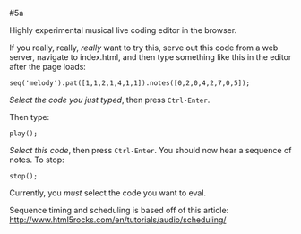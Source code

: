 #5a

Highly experimental musical live coding editor in the browser.

If you really, really, _really_ want to try this, serve out this
code from a web server, navigate to index.html, and then type
something like this in the editor after the page loads:

```
seq('melody').pat([1,1,2,1,4,1,1]).notes([0,2,0,4,2,7,0,5]);
```

_Select the code you just typed_, then press `Ctrl-Enter`.

Then type:

```
play();
```

_Select this code_, then press `Ctrl-Enter`. You should now hear a sequence
of notes. To stop:

```
stop();
```

Currently, you _must_ select the code you want to eval.

Sequence timing and scheduling is based off of this article:
http://www.html5rocks.com/en/tutorials/audio/scheduling/
